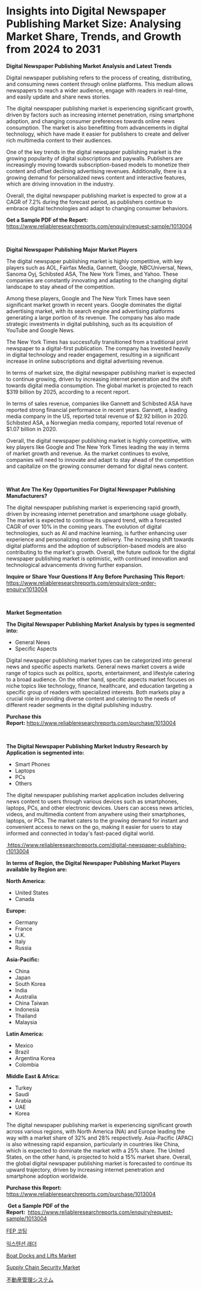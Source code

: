 <p><h1>Insights into Digital Newspaper Publishing Market Size: Analysing Market Share, Trends, and Growth from 2024 to 2031</h1></p><p><strong>Digital Newspaper Publishing Market Analysis and Latest Trends</strong></p>
<p><p>Digital newspaper publishing refers to the process of creating, distributing, and consuming news content through online platforms. This medium allows newspapers to reach a wider audience, engage with readers in real-time, and easily update and share news stories.</p><p>The digital newspaper publishing market is experiencing significant growth, driven by factors such as increasing internet penetration, rising smartphone adoption, and changing consumer preferences towards online news consumption. The market is also benefitting from advancements in digital technology, which have made it easier for publishers to create and deliver rich multimedia content to their audiences.</p><p>One of the key trends in the digital newspaper publishing market is the growing popularity of digital subscriptions and paywalls. Publishers are increasingly moving towards subscription-based models to monetize their content and offset declining advertising revenues. Additionally, there is a growing demand for personalized news content and interactive features, which are driving innovation in the industry.</p><p>Overall, the digital newspaper publishing market is expected to grow at a CAGR of 7.2% during the forecast period, as publishers continue to embrace digital technologies and adapt to changing consumer behaviors.</p></p>
<p><strong>Get a Sample PDF of the Report:&nbsp;</strong> <a href="https://www.reliableresearchreports.com/enquiry/request-sample/1013004">https://www.reliableresearchreports.com/enquiry/request-sample/1013004</a></p>
<p>&nbsp;</p>
<p><strong>Digital Newspaper Publishing Major Market Players</strong></p>
<p><p>The digital newspaper publishing market is highly competitive, with key players such as AOL, Fairfax Media, Gannett, Google, NBCUniversal, News, Sanoma Oyj, Schibsted ASA, The New York Times, and Yahoo. These companies are constantly innovating and adapting to the changing digital landscape to stay ahead of the competition.</p><p>Among these players, Google and The New York Times have seen significant market growth in recent years. Google dominates the digital advertising market, with its search engine and advertising platforms generating a large portion of its revenue. The company has also made strategic investments in digital publishing, such as its acquisition of YouTube and Google News.</p><p>The New York Times has successfully transitioned from a traditional print newspaper to a digital-first publication. The company has invested heavily in digital technology and reader engagement, resulting in a significant increase in online subscriptions and digital advertising revenue.</p><p>In terms of market size, the digital newspaper publishing market is expected to continue growing, driven by increasing internet penetration and the shift towards digital media consumption. The global market is projected to reach $319 billion by 2025, according to a recent report.</p><p>In terms of sales revenue, companies like Gannett and Schibsted ASA have reported strong financial performance in recent years. Gannett, a leading media company in the US, reported total revenue of $2.92 billion in 2020. Schibsted ASA, a Norwegian media company, reported total revenue of $1.07 billion in 2020.</p><p>Overall, the digital newspaper publishing market is highly competitive, with key players like Google and The New York Times leading the way in terms of market growth and revenue. As the market continues to evolve, companies will need to innovate and adapt to stay ahead of the competition and capitalize on the growing consumer demand for digital news content.</p></p>
<p>&nbsp;</p>
<p><strong>What Are The Key Opportunities For Digital Newspaper Publishing Manufacturers?</strong></p>
<p><p>The digital newspaper publishing market is experiencing rapid growth, driven by increasing internet penetration and smartphone usage globally. The market is expected to continue its upward trend, with a forecasted CAGR of over 10% in the coming years. The evolution of digital technologies, such as AI and machine learning, is further enhancing user experience and personalizing content delivery. The increasing shift towards digital platforms and the adoption of subscription-based models are also contributing to the market's growth. Overall, the future outlook for the digital newspaper publishing market is optimistic, with continued innovation and technological advancements driving further expansion.</p></p>
<p><strong>Inquire or Share Your Questions If Any Before Purchasing This Report:</strong> <a href="https://www.reliableresearchreports.com/enquiry/pre-order-enquiry/1013004">https://www.reliableresearchreports.com/enquiry/pre-order-enquiry/1013004</a></p>
<p>&nbsp;</p>
<p><strong>Market Segmentation</strong></p>
<p><strong>The Digital Newspaper Publishing Market Analysis by types is segmented into:</strong></p>
<p><ul><li>General News</li><li>Specific Aspects</li></ul></p>
<p><p>Digital newspaper publishing market types can be categorized into general news and specific aspects markets. General news market covers a wide range of topics such as politics, sports, entertainment, and lifestyle catering to a broad audience. On the other hand, specific aspects market focuses on niche topics like technology, finance, healthcare, and education targeting a specific group of readers with specialized interests. Both markets play a crucial role in providing diverse content and catering to the needs of different reader segments in the digital publishing industry.</p></p>
<p><strong>Purchase this Report:&nbsp;</strong><a href="https://www.reliableresearchreports.com/purchase/1013004">https://www.reliableresearchreports.com/purchase/1013004</a></p>
<p>&nbsp;</p>
<p><strong>The Digital Newspaper Publishing Market Industry Research by Application is segmented into:</strong></p>
<p><ul><li>Smart Phones</li><li>Laptops</li><li>PCs</li><li>Others</li></ul></p>
<p><p>The digital newspaper publishing market application includes delivering news content to users through various devices such as smartphones, laptops, PCs, and other electronic devices. Users can access news articles, videos, and multimedia content from anywhere using their smartphones, laptops, or PCs. The market caters to the growing demand for instant and convenient access to news on the go, making it easier for users to stay informed and connected in today's fast-paced digital world.</p></p>
<p><a href="https://www.reliableresearchreports.com/digital-newspaper-publishing-r1013004">&nbsp;https://www.reliableresearchreports.com/digital-newspaper-publishing-r1013004</a></p>
<p><strong>In terms of Region, the Digital Newspaper Publishing Market Players available by Region are:</strong></p>
<p>
    <p> <strong> North America: </strong>
        <ul>
            <li>United States</li>
            <li>Canada</li>
        </ul>
        </p> 
    <p> <strong> Europe: </strong>
        <ul>
            <li>Germany</li>
            <li>France</li>
            <li>U.K.</li>
            <li>Italy</li>
            <li>Russia</li>
        </ul>
        </p> 
    <p> <strong> Asia-Pacific: </strong>
        <ul>
            <li>China</li>
            <li>Japan</li>
            <li>South Korea</li>
            <li>India</li>
            <li>Australia</li>
            <li>China Taiwan</li>
            <li>Indonesia</li>
            <li>Thailand</li>
            <li>Malaysia</li>
        </ul>
        </p> 
    <p> <strong> Latin America: </strong>
        <ul>
            <li>Mexico</li>
            <li>Brazil</li>
            <li>Argentina Korea</li>
            <li>Colombia</li>
        </ul>
        </p> 
    <p> <strong> Middle East & Africa: </strong>
        <ul>
            <li>Turkey</li>
            <li>Saudi</li>
            <li>Arabia</li>
            <li>UAE</li>
            <li>Korea</li>
        </ul>
    </p>
    </p>
<p><p>The digital newspaper publishing market is experiencing significant growth across various regions, with North America (NA) and Europe leading the way with a market share of 32% and 28% respectively. Asia-Pacific (APAC) is also witnessing rapid expansion, particularly in countries like China, which is expected to dominate the market with a 25% share. The United States, on the other hand, is projected to hold a 15% market share. Overall, the global digital newspaper publishing market is forecasted to continue its upward trajectory, driven by increasing internet penetration and smartphone adoption worldwide.</p></p>
<p><strong>Purchase this Report: </strong><a href="https://www.reliableresearchreports.com/purchase/1013004">https://www.reliableresearchreports.com/purchase/1013004</a></p>
<p>&nbsp;<strong>Get a Sample PDF of the Report:&nbsp;&nbsp;</strong><a href="https://www.reliableresearchreports.com/enquiry/request-sample/1013004">https://www.reliableresearchreports.com/enquiry/request-sample/1013004</a></p>
<p><strong></strong></p>
<p><p><a href="https://github.com/fernandotryO5lson96765/Market-Research-Report-List-1/blob/main/387302949982.md">FEP 코팅</a></p><p><a href="https://github.com/CliftonFisher9067/Market-Research-Report-List-1/blob/main/586058549981.md">익스텐션 래더</a></p><p><a href="https://www.linkedin.com/pulse/boat-docks-lifts-market-size-outlook-forecast-2024-2031-startagem-kto3c">Boat Docks and Lifts Market</a></p><p><a href="https://www.linkedin.com/pulse/supply-chain-security-market-trends-analysis-forecasted-period-nmd2e">Supply Chain Security Market</a></p><p><a href="https://github.com/decker5351/Market-Research-Report-List-1/blob/main/412411953850.md">不動産管理システム</a></p></p>